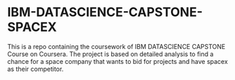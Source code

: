 # IBM-DATASCIENCE-CAPSTONE-SPACEX
This is a repo containing the coursework of IBM DATASCIENCE CAPSTONE Course on Coursera. The project is based on detailed analysis to find a chance for a space company that wants to bid for projects and have spacex as their competitor.
